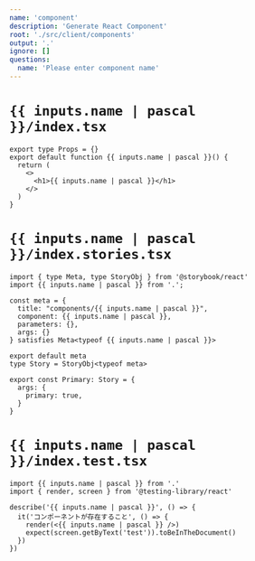 ```yaml
---
name: 'component'
description: 'Generate React Component'
root: './src/client/components'
output: '.'
ignore: []
questions:
  name: 'Please enter component name'
---
```


# `{{ inputs.name | pascal }}/index.tsx`

```tsx
export type Props = {}
export default function {{ inputs.name | pascal }}() {
  return (
    <>
      <h1>{{ inputs.name | pascal }}</h1>
    </>
  )
}
```

# `{{ inputs.name | pascal }}/index.stories.tsx`

```tsx
import { type Meta, type StoryObj } from '@storybook/react'
import {{ inputs.name | pascal }} from '.';

const meta = {
  title: "components/{{ inputs.name | pascal }}",
  component: {{ inputs.name | pascal }},
  parameters: {},
  args: {}
} satisfies Meta<typeof {{ inputs.name | pascal }}>

export default meta
type Story = StoryObj<typeof meta>

export const Primary: Story = {
  args: {
    primary: true,
  }
}
```

# `{{ inputs.name | pascal }}/index.test.tsx`

```tsx
import {{ inputs.name | pascal }} from '.'
import { render, screen } from '@testing-library/react'

describe('{{ inputs.name | pascal }}', () => {
  it('コンポーネントが存在すること', () => {
    render(<{{ inputs.name | pascal }} />)
    expect(screen.getByText('test')).toBeInTheDocument()
  })
})
```
